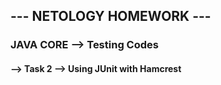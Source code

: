 ## --- NETOLOGY HOMEWORK ---
### JAVA CORE --> Testing Codes

#### --> Task 2 --> Using JUnit with Hamcrest
